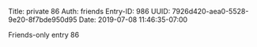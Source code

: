 Title: private 86
Auth: friends
Entry-ID: 986
UUID: 7926d420-aea0-5528-9e20-8f7bde950d95
Date: 2019-07-08 11:46:35-07:00

Friends-only entry 86
